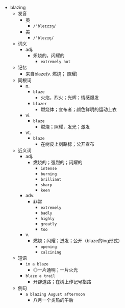- blazing
  - 发音
    - 英
      - `/'bleɪzɪŋ/`
    - 美
      - `/'blezɪŋ/`
  - 词义
    - adj.
      - 炽烧的，闪耀的
        - `extremely hot`
  - 记忆
    - 来自blaze(v. 燃烧； 照耀)
  - 同根词
    - n.
      - `blaze`
        - 火焰，烈火；光辉；情感爆发
      - `blazer`
        - 燃烧体；宣布者；颜色鲜明的运动上衣
    - vi.
      - `blaze`
        - 燃烧；照耀，发光；激发
    - vt.
      - `blaze`
        - 在树皮上刻路标；公开宣布
  - 近义词
    - adj.
      - 燃烧的；强烈的；闪耀的
        - `intense`
        - `burning`
        - `brilliant`
        - `sharp`
        - `keen`
    - adv.
      - 非常
        - `extremely`
        - `badly`
        - `highly`
        - `greatly`
        - `too`
    - v.
      - 燃烧；闪耀；迸发；公开（blaze的ing形式）
        - `opening`
        - `calcining`
  - 短语
    - `in a blaze`
      - ◎一片通明；一片火光 
    - `blaze a trail`
      - 开辟道路；在树上作记号指路 
  - 例句
    - `a blazing August afternoon`
      - 八月一个炎热的午后

